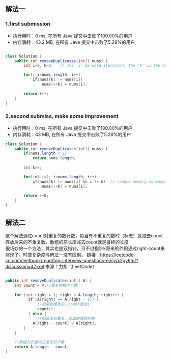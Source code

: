 ## 解法一


### 1.first submission
* 执行用时：0 ms, 在所有 Java 提交中击败了100.00%的用户
* 内存消耗：43.2 MB, 在所有 Java 提交中击败了5.29%的用户
```java

class Solution {
    public int removeDuplicates(int[] nums) {
        int i=0, k=0;   // The 'i' be used iteration, the 'k' is the answer.

        for(; i<nums.length; i++)
            if(nums[k] != nums[i])
                nums[++k] = nums[i];
        
        return k+1;
    }
}
```


### 2.second submiss, make some improvement
* 执行用时：0 ms, 在所有 Java 提交中击败了100.00%的用户
* 内存消耗：43 MB, 在所有 Java 提交中击败了5.29%的用户
```java
class Solution {
    public int removeDuplicates(int[] nums) {
        if(nums.length < 2)
            return nums.length;
        
        int k=0;   

        for(int i=1; i<nums.length; i++)
            if(nums[k] != nums[i] && i != k)  // reduce memory consumption
                nums[++k] = nums[i];
        
        return ++k;
    }
}
```


## 解法二

这个解法通过count对重复的数计数，每当有不重复的数时（标志）就减去count存放后来的不重复数，数组的原长度减去count就是最终的长度  
很巧妙的一个方法，其实也是双指针，只不过指针k原来的作用通过right-count来体现了。时空复杂度与解法一没有区别。
链接：https://leetcode-cn.com/leetbook/read/top-interview-questions-easy/x2gy9m/?discussion=4Zkrel
来源：力扣（LeetCode）

```java

public int removeDuplicates(int[] A) {
    int count = 0;//重复的数字个数
    
    for (int right = 1; right < A.length; right++) {
          if (A[right] == A[right - 1]) {
              //如果有重复的，count要加1
              count++;
          } else {
              //如果没有重复，后面的就往前挪
            A[right - count] = A[right];
        }
    }
    
    //数组的长度减去重复的个数
    return A.length - count;
}
```
